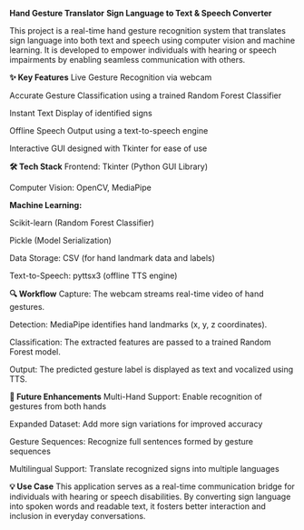 **Hand Gesture Translator**
**Sign Language to Text & Speech Converter**

This project is a real-time hand gesture recognition system that translates sign language into both text and speech using computer vision and machine learning. It is developed to empower individuals with hearing or speech impairments by enabling seamless communication with others.

**✨ Key Features**
Live Gesture Recognition via webcam

Accurate Gesture Classification using a trained Random Forest Classifier

Instant Text Display of identified signs

Offline Speech Output using a text-to-speech engine

Interactive GUI designed with Tkinter for ease of use

**🛠 Tech Stack**
Frontend: Tkinter (Python GUI Library)

Computer Vision: OpenCV, MediaPipe

**Machine Learning:**

Scikit-learn (Random Forest Classifier)

Pickle (Model Serialization)

Data Storage: CSV (for hand landmark data and labels)

Text-to-Speech: pyttsx3 (offline TTS engine)

**🔍 Workflow**
Capture: The webcam streams real-time video of hand gestures.

Detection: MediaPipe identifies hand landmarks (x, y, z coordinates).

Classification: The extracted features are passed to a trained Random Forest model.

Output: The predicted gesture label is displayed as text and vocalized using TTS.

**🚀 Future Enhancements**
Multi-Hand Support: Enable recognition of gestures from both hands

Expanded Dataset: Add more sign variations for improved accuracy

Gesture Sequences: Recognize full sentences formed by gesture sequences

Multilingual Support: Translate recognized signs into multiple languages

**💡 Use Case**
This application serves as a real-time communication bridge for individuals with hearing or speech disabilities. By converting sign language into spoken words and readable text, it fosters better interaction and inclusion in everyday conversations.
